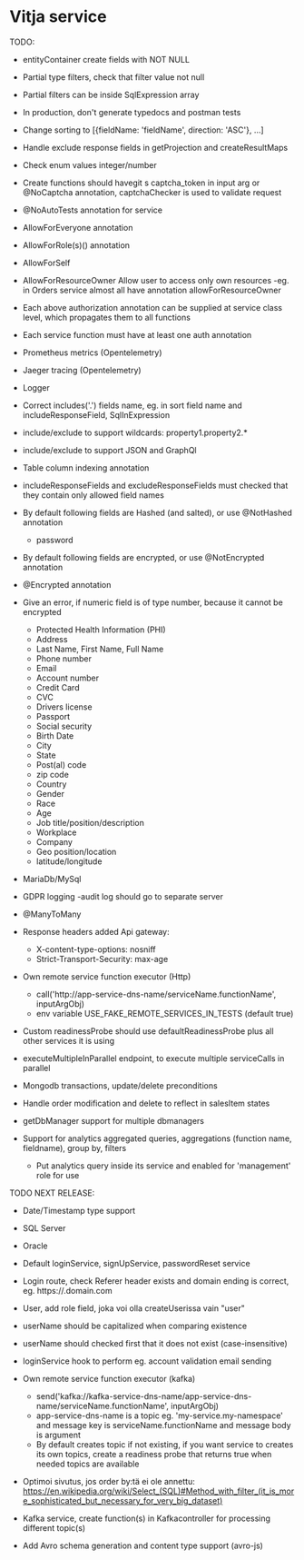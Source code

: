 # Vitja service

TODO:
- entityContainer create fields with NOT NULL
- Partial<T> type filters, check that filter value not null
- Partial<T> filters can be inside SqlExpression array
- In production, don't generate typedocs and postman tests
- Change sorting to [{fieldName: 'fieldName', direction: 'ASC'}, ...]
- Handle exclude response fields in getProjection and createResultMaps
- Check enum values integer/number
- Create functions should havegit s captcha_token in input arg or @NoCaptcha annotation, captchaChecker is used to validate request
- @NoAutoTests annotation for service
- AllowForEveryone annotation
- AllowForRole(s)() annotation
- AllowForSelf
- AllowForResourceOwner Allow user to access only own resources
    -eg. in Orders service almost all have annotation allowForResourceOwner
- Each above authorization annotation can be supplied at service class level, which propagates them to all functions
- Each service function must have at least one auth annotation
- Prometheus metrics (Opentelemetry)
- Jaeger tracing (Opentelemetry)
- Logger
- Correct includes('.') fields name, eg. in sort field name and includeResponseField, SqlInExpression
- include/exclude to support wildcards: property1.property2.*
- include/exclude to support JSON and GraphQl
- Table column indexing annotation
- includeResponseFields and excludeResponseFields must checked that they contain only allowed field names

- By default following fields are Hashed (and salted), or use @NotHashed annotation
    - password
- By default following fields are encrypted, or use @NotEncrypted annotation
- @Encrypted annotation
- Give an error, if numeric field is of type number, because it cannot be encrypted
    - Protected Health Information (PHI)
    - Address
    - Last Name, First Name, Full Name
    - Phone number
    - Email
    - Account number
    - Credit Card
    - CVC
    - Drivers license
    - Passport
    - Social security
    - Birth Date
    - City
    - State
    - Post(al) code
    - zip code
    - Country
    - Gender
    - Race
    - Age
    - Job title/position/description
    - Workplace
    - Company
    - Geo position/location
    - latitude/longitude
- MariaDb/MySql
- GDPR logging
  -audit log should go to separate server
- @ManyToMany
- Response headers added Api gateway:
  - X-content-type-options: nosniff
  - Strict-Transport-Security: max-age 
 - Own remote service function executor (Http)
     - call('http://app-service-dns-name/serviceName.functionName', inputArgObj)
     - env variable USE_FAKE_REMOTE_SERVICES_IN_TESTS (default true)
- Custom readinessProbe should use defaultReadinessProbe plus all other services it is using
- executeMultipleInParallel endpoint, to execute multiple serviceCalls in parallel
- Mongodb transactions, update/delete preconditions
- Handle order modification and delete to reflect in salesItem states
- getDbManager support for multiple dbmanagers
- Support for analytics aggregated queries, aggregations (function name, fieldname), group by, filters
    - Put analytics query inside its service and enabled for 'management' role for use
    
TODO NEXT RELEASE:
- Date/Timestamp type support
- SQL Server
- Oracle
- Default loginService, signUpService, passwordReset service
- Login route, check Referer header exists and domain ending is correct, eg. https://<something>.domain.com
- User, add role field, joka voi olla createUserissa vain "user"
- userName should be capitalized when comparing existence
- userName should checked first that it does not exist (case-insensitive)
- loginService hook to perform eg. account validation email sending
- Own remote service function executor (kafka)
    - send('kafka://kafka-service-dns-name/app-service-dns-name/serviceName.functionName', inputArgObj)
    - app-service-dns-name is a topic eg. 'my-service.my-namespace' and message key is serviceName.functionName and message body is argument
    - By default creates topic if not existing, if you want service to creates its own topics, 
      create a readiness probe that returns true when needed topics are available
- Optimoi sivutus, jos order by:tä ei ole annettu:
 https://en.wikipedia.org/wiki/Select_(SQL)#Method_with_filter_(it_is_more_sophisticated_but_necessary_for_very_big_dataset)
 
- Kafka service, create function(s) in Kafkacontroller for processing different topic(s)
- Add Avro schema generation and content type support (avro-js)
